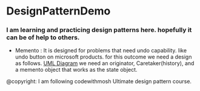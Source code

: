 # DesignPatternDemo

### I am learning and practicing design patterns here. hopefully it can be of help to others. 

- Memento : It is designed for problems that need undo capability. like undo button on microsoft products.
for this outcome we need a design as follows. 
[UML Diagram](https://miro.medium.com/max/759/1*Te7g0EHylsotgYcWkrE2Ew.png)
we need an originator, Caretaker(history), and a memento object that works as the state object.








@copyright: I am following codewithmosh Ultimate design pattern course.
